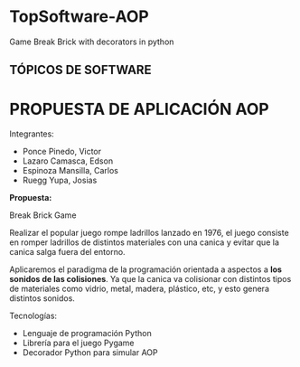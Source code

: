 # TopSoftware-AOP

Game Break Brick with decorators in python

## TÓPICOS DE SOFTWARE 
# PROPUESTA DE APLICACIÓN AOP

Integrantes:

- Ponce Pinedo, Victor
- Lazaro Camasca, Edson
- Espinoza Mansilla, Carlos
- Ruegg Yupa, Josias

__Propuesta:__

Break Brick Game

Realizar el popular juego rompe ladrillos lanzado en 1976, el juego consiste en romper ladrillos de distintos materiales con una canica y evitar que la canica salga fuera del entorno.

Aplicaremos el paradigma de la programación orientada a aspectos a __los sonidos de las colisiones__. Ya que la canica va colisionar con distintos tipos de materiales como vidrio, metal, madera, plástico, etc, y esto genera distintos sonidos. 

Tecnologías:

- Lenguaje de programación Python
- Librería para el juego Pygame
- Decorador Python para simular AOP
